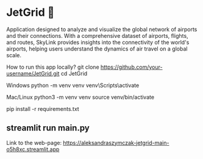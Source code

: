 # JetGrid 🛫
Application designed to analyze and visualize the global network of airports and their connections. With a comprehensive dataset of airports, flights, and routes, SkyLink provides insights into the connectivity of the world's airports, helping users understand the dynamics of air travel on a global scale.

How to run this app locally?
git clone https://github.com/your-username/JetGrid.git
cd JetGrid

Windows
python -m venv venv
venv\Scripts\activate

Mac/Linux
python3 -m venv venv
source venv/bin/activate

pip install -r requirements.txt

streamlit run main.py
-----------------------
Link to the web-page:
https://aleksandraszymczak-jetgrid-main-o5h8xc.streamlit.app
